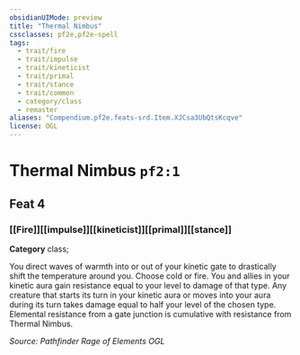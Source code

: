 ```yaml
---
obsidianUIMode: preview
title: "Thermal Nimbus"
cssclasses: pf2e,pf2e-spell
tags:
  - trait/fire
  - trait/impulse
  - trait/kineticist
  - trait/primal
  - trait/stance
  - trait/common
  - category/class
  - remaster
aliases: "Compendium.pf2e.feats-srd.Item.XJCsa3UbQtsKcqve"
license: OGL
---
```

# Thermal Nimbus `pf2:1`
## Feat 4
### [[Fire]][[impulse]][[kineticist]][[primal]][[stance]]

**Category** class; 




You direct waves of warmth into or out of your kinetic gate to drastically shift the temperature around you. Choose cold or fire. You and allies in your kinetic aura gain resistance equal to your level to damage of that type. Any creature that starts its turn in your kinetic aura or moves into your aura during its turn takes damage equal to half your level of the chosen type. Elemental resistance from a gate junction is cumulative with resistance from Thermal Nimbus.

*Source: Pathfinder Rage of Elements*
*OGL*